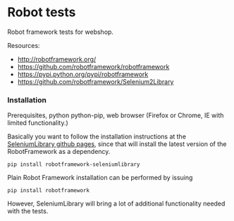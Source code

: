 # Robot tests

Robot framework tests for webshop.

Resources:
- http://robotframework.org/
- https://github.com/robotframework/robotframework
- https://pypi.python.org/pypi/robotframework
- https://github.com/robotframework/Selenium2Library

### Installation
Prerequisites, python python-pip, web browser (Firefox or Chrome, IE with limited functionality.)

Basically you want to follow the installation instructions at the [SeleniumLibrary github pages](https://github.com/robotframework/SeleniumLibrary), since that will install the latest version of the RobotFramework as a dependency.
```
pip install robotframework-seleniumlibrary
```

Plain Robot Framework installation can be performed by issuing
```
pip install robotframework
```
However, SeleniumLibrary will bring a lot of additional functionality needed with the tests.